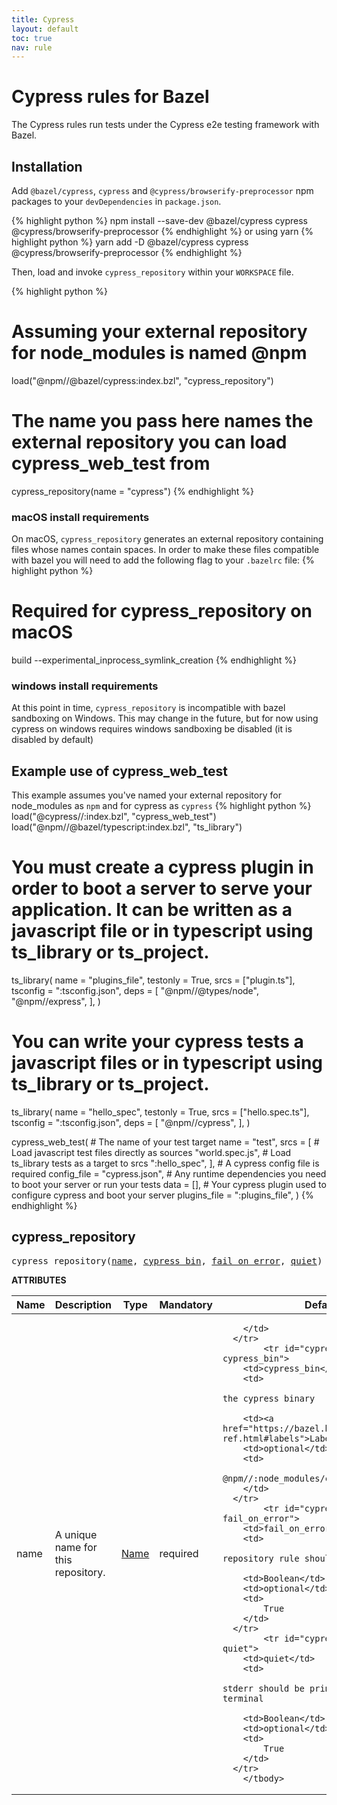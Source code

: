```yaml
---
title: Cypress
layout: default
toc: true
nav: rule
---
```

<!-- *********************
  DO NOT EDIT THIS FILE
  It is a generated build output from Stardoc.
  Instead you must edit the .bzl file where the rules are declared,
  or possibly a markdown file next to the .bzl file
 ********************* -->
# Cypress rules for Bazel

The Cypress rules run tests under the Cypress e2e testing framework with Bazel.


## Installation

Add <code>@bazel/cypress</code>, <code>cypress</code> and <code>@cypress/browserify-preprocessor</code> npm packages to your <code>devDependencies</code> in <code>package.json</code>.

{% highlight python %}
npm install --save-dev @bazel/cypress cypress @cypress/browserify-preprocessor
{% endhighlight %}
or using yarn
{% highlight python %}
yarn add -D @bazel/cypress cypress @cypress/browserify-preprocessor
{% endhighlight %}

Then, load and invoke <code>cypress_repository</code> within your <code>WORKSPACE</code> file.

{% highlight python %}
# Assuming your external repository for node_modules is named @npm

load("@npm//@bazel/cypress:index.bzl", "cypress_repository")

# The name you pass here names the external repository you can load cypress_web_test from
cypress_repository(name = "cypress")
{% endhighlight %}


### macOS install requirements
On macOS, <code>cypress_repository</code> generates an external repository containing files whose names contain spaces. In order to make these files compatible with bazel you will need to add the following flag to your <code>.bazelrc</code> file:
{% highlight python %}
# Required for cypress_repository on macOS
build --experimental_inprocess_symlink_creation
{% endhighlight %}


### windows install requirements
At this point in time, <code>cypress_repository</code> is incompatible with bazel sandboxing on Windows. This may change in the future, but for now using cypress on windows requires windows sandboxing be disabled (it is disabled by default)


## Example use of cypress_web_test
This example assumes you've named your external repository for node_modules as <code>npm</code> and for cypress as <code>cypress</code>
{% highlight python %}
load("@cypress//:index.bzl", "cypress_web_test")
load("@npm//@bazel/typescript:index.bzl", "ts_library")

# You must create a cypress plugin in order to boot a server to serve your application. It can be written as a javascript file or in typescript using ts_library or ts_project.
ts_library(
    name = "plugins_file",
    testonly = True,
    srcs = ["plugin.ts"],
    tsconfig = ":tsconfig.json",
    deps = [
        "@npm//@types/node",
        "@npm//express",
    ],
)

# You can write your cypress tests a javascript files or in typescript using ts_library or ts_project.
ts_library(
    name = "hello_spec",
    testonly = True,
    srcs = ["hello.spec.ts"],
    tsconfig = ":tsconfig.json",
    deps = [
        "@npm//cypress",
    ],
)

cypress_web_test(
    # The name of your test target
    name = "test",
    srcs = [
        # Load javascript test files directly as sources
        "world.spec.js",
        # Load ts_library tests as a target to srcs
        ":hello_spec",
    ],
    # A cypress config file is required
    config_file = "cypress.json",
    # Any runtime dependencies you need to boot your server or run your tests
    data = [],
    # Your cypress plugin used to configure cypress and boot your server
    plugins_file = ":plugins_file",
)
{% endhighlight %}


## cypress_repository



<pre>
cypress_repository(<a href="#cypress_repository-name">name</a>, <a href="#cypress_repository-cypress_bin">cypress_bin</a>, <a href="#cypress_repository-fail_on_error">fail_on_error</a>, <a href="#cypress_repository-quiet">quiet</a>)
</pre>

**ATTRIBUTES**

<table class="table table-params">
  <thead>
  <tr>
    <th>Name</th>
    <th>Description</th>
    <th>Type</th>
    <th>Mandatory</th>
    <th>Default</th>
  </tr>
  </thead>
  <tbody>
            <tr id="cypress_repository-name">
        <td>name</td>
        <td>
                            A unique name for this repository.
                                </td>
        <td><a href="https://bazel.build/docs/build-ref.html#name">Name</a></td>
        <td>required</td>
        <td>
            
        </td>
      </tr>
            <tr id="cypress_repository-cypress_bin">
        <td>cypress_bin</td>
        <td>
                            bazel target of the cypress binary
                                </td>
        <td><a href="https://bazel.build/docs/build-ref.html#labels">Label</a></td>
        <td>optional</td>
        <td>
            @npm//:node_modules/cypress/bin/cypress
        </td>
      </tr>
            <tr id="cypress_repository-fail_on_error">
        <td>fail_on_error</td>
        <td>
                            If the repository rule should allow errors
                                </td>
        <td>Boolean</td>
        <td>optional</td>
        <td>
            True
        </td>
      </tr>
            <tr id="cypress_repository-quiet">
        <td>quiet</td>
        <td>
                            If stdout and stderr should be printed to the terminal
                                </td>
        <td>Boolean</td>
        <td>optional</td>
        <td>
            True
        </td>
      </tr>
        </tbody>
</table>


